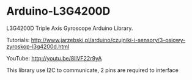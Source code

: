 Arduino-L3G4200D
================

L3G4200D Triple Axis Gyroscope Arduino Library.

Tutorials: http://www.jarzebski.pl/arduino/czujniki-i-sensory/3-osiowy-zyroskop-l3g4200d.html

YouTube: http://youtu.be/8llVF22r9yA

This library use I2C to communicate, 2 pins are required to interface

